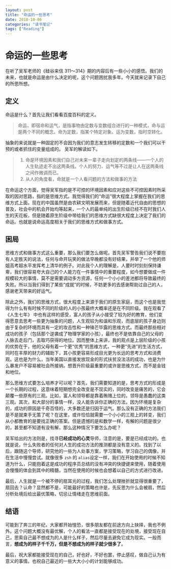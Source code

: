 ```yaml
---
layout: post
title: "命运的一些思考"
date: 2018-10-06
categories: "读书笔记"
tags: ["Reading"]
---
```


# 命运的一些思考
在听了吴军老师的《硅谷来信 311～314》期的内容后有一些小小的感悟。我们的未来，也就是命运是由什么决定的呢，这个问题困扰我多年。今天就来记录下自己的所思所想。

<!--more-->

## 定义
命运是什么？首先让我们看看百度百科的定义。

> 命运，即宿命和运气，是指事物由定数与变数组合进行的一种模式，命与运是两个不同的概念。命为定数，指某个特定对象。运为变数，指时空转化。

抽象的来说就是一种固定的不会因为我们的意志发生转移的定数和一个我们可以干预的或者抓住的变量组成的。
吴军的解读如下。

> 1. 命是环境因素和我们自己对未来一辈子走向划定的两条线——一个人的人生轨迹走不出这两条线。个人的努力、运气等不过是让人在这两条线之间作微调而已。
> 2. 从人的角度看，命就是一个人看问题的方法和做事的方法

在命运这个方面，觉得吴军指的是不可控的环境因素和应对这些不可控因素时所采取的因对思路，指的是思维方式。我觉得我们的“命运”很大程度上掌握在我们的思维方式上面。现在的中国虽然是由农耕文明发展而来，但是随着近代自由的思想的普及，社会中的机会开始均等起来，一个人的最单纯的出生阶级已经不在时我们人生的天花板，但是随着原生阶级中带给我们的思维方式缺很大程度上决定了我们的命运。也就是说命运高度相关于我们的思维方式和做事方式。

## 困局
思维方式和做事方式这么重要，那么我们要怎么做呢。首先吴军警告我们说不要抱有人定胜天的说法，任何与命开玩笑的做法早晚都没有好结果，并举了一个他的师姐高考超水平发挥考上清华的例子。对此我个人的理解是，人要时时刻刻保持谦卑，我们很容易夸大自己的个人能力在一件事情中的重要程度，如今想要做成一件规模较大的事情，莫不是需要调动多方资源，任何一个小小的差池都将导致最终的失败。所以当我们得到了某些“成就”的时候，不妨更多的去感谢帮助过自己的人，感谢老天带来的好运气。

除此之外，我们的思维方式，很大程度上来源于我们的原生家庭，而这个也是我觉得为什么有有时候不同的阶级的人的小孩最终大概率还是在不同阶级。我在观看了 《人生七年》 中也有这样的感受，富人的孩子从小接受了较为好的教育，他们变得愿意去思考一些更为抽象的问题，人生观较为和谐和乐观，而底层的孩子身边则由于复杂的环境而具有一定的攻击性和一种锋芒毕露的思维方式。而最终那些相对成功的孩子（包括那个逆袭成了物理学家的小孩），最终也不是依靠自己的父母的人脉去走后门，去取巧获得的地位。因而整体上来讲，我的观点是上层阶级的小孩的优势在于，他的父母有着一个更“优秀”的思维方式，一种更“先进”的生活方式，同时在丰厚的财力的辅助下，其小孩更容易形成目光更为长远的思考方式和消费观。这也是为什么，当年美国以直接发放现金的形式扶贫没法活的成功，也是为什么暴发户不容易被社会所接纳。想晋升阶级最重要的或许是思维方式，而不是金钱和地位。

那么思维方式要怎么培养才可以呢？首先，我们需要知道的是，思考方式的形成是一个长期的过程，这意味着短期想完全改变是不现实的，同时改变是痛苦的，它会颠覆一些原有的三观。比如，富人和领导都是靠着贿赂上位的，领导是愚蠢的这类三观。其次，和大部分的事情一样，没人能告诉你正确的方法，因为环境是复杂的，成功的原因是千奇百怪的，大多数还是归因于运气。那么没有正确的方法我们是不是就束手无策了呢？在这里，或许恰恰就需要一个小小的三观上的转变，我们从小都教育的是要找正确的答案。但是遗憾的是和数学一样，有解的问题是很少的，甚至都不知道有没有解，那么这种情况下要怎么办呢？

吴军给出的方法则是，找寻**已经成功的心灵**导师，注意的是，要是已经成功的。也就是说，什么失败者的任何对人生的成功方法的推测都是没有意义的。找到了以后，跟随这个导师，研究他的一些为人处事方案，学习策略，学习自己的偶像，并在生活中慢慢尝试。就像很多 `zsh` 的 `alias`设定一样，我们在开始使用的时候不知道为什么，只能抱着这是成功的程序员总结的没有冲突的快捷键来使用，随着使用会慢慢的体会到其中的精髓，当然在使用的时候也会想着以自己的方式进行改进。

最后，人生就是一个被不停的扇耳光的过程，我们怎么处理挫折就显得很重要了，扇回去？认命？显然都不是，可能最好的策略也许是，先反思为什么会被扇，然后分析处境后给出最优策略，切忌让情绪走在思维前面。

## 结语
可能到了奔三的年纪，大家都开始惶恐，很多朋友都在前途方向上抉择，我也不例外。这个问题大概没有最优解，个人的看法一直都是接受现在的处境，接受现在自己，思索自己最不想成为的人是什么样子，然后尽量去避免它成为现实。一般而言，**想成为的样子千千万，但是不想成为的样子就少很多了**。

最后，祝大家都能接受现在的自己，好也好，不好也罢，停止感叹，做自己认为有意义的事情。也祝自己最近的一些大大小小的计划能够成功。

